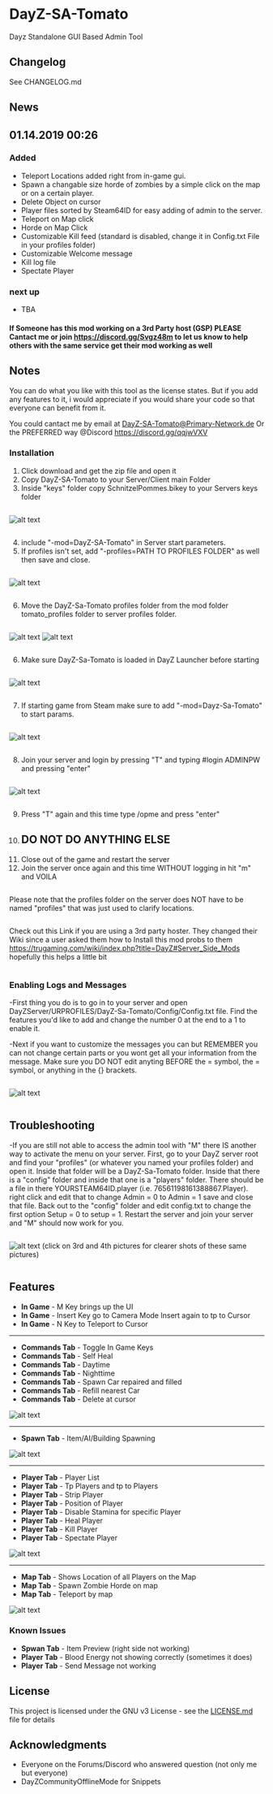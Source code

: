 # DayZ-SA-Tomato

Dayz Standalone GUI Based Admin Tool



## Changelog

See CHANGELOG.md

## News

## 01.14.2019 00:26


### Added 

- Teleport Locations added right from in-game gui.
- Spawn a changable size horde of zombies by a simple click on the map or on a certain player.
- Delete Object on cursor
- Player files sorted by Steam64ID for easy adding of admin to the server.
- Teleport on Map click
- Horde on Map Click 
- Customizable Kill feed (standard is disabled, change it in Config.txt File in your profiles folder)
- Customizable Welcome message
- Kill log file 
- Spectate Player


 ### next up
 
- TBA


#### If Someone has this mod working on a 3rd Party host (GSP) PLEASE Cantact me or join https://discord.gg/Svgz48m to let us know to help others with the same service get their mod working as well

##  Notes

You can do what you like with this tool as the license states. But if you add any features to it, i would appreciate if you would share your code so that everyone can benefit from it.


You could cantact me by email at DayZ-SA-Tomato@Primary-Network.de
Or the PREFERRED way @Discord https://discord.gg/qqjwVXV

### Installation

1. Click download and get the zip file and open it
1. Copy DayZ-SA-Tomato to your Server/Client main Folder
2. Inside "keys" folder copy SchnitzelPommes.bikey to your Servers keys folder
```
```
![alt text](https://i.ibb.co/5jcGNRQ/Screenshot-3.png)
```
```
4. include "-mod=DayZ-SA-Tomato" in Server start parameters.
5. If profiles isn't set, add "-profiles=PATH TO PROFILES FOLDER" as well then save and close.
```
```
![alt text](https://i.ibb.co/YdpXCwS/Screenshot-2.png)
```
```
6. Move the DayZ-Sa-Tomato profiles folder from the mod folder tomato_profiles folder to server profiles folder.
```
```
![alt text](https://i.ibb.co/C5xjcsm/Untitled.png)
![alt text](https://i.ibb.co/MBvjR0k/Untitled2.png)
```
```
6. Make sure DayZ-Sa-Tomato is loaded in DayZ Launcher before starting
```
```
![alt text](https://i.ibb.co/427c1Mr/Screenshot-1.png)
```
```
7. If starting game from Steam make sure to add "-mod=Dayz-Sa-Tomato" to start params.
```
```
![alt text](https://i.ibb.co/t3swkS3/Screenshot-7.png)
```
```
8. Join your server and login by pressing "T" and typing #login ADMINPW and pressing "enter"
```
```
![alt text](https://i.ibb.co/Sv78jk2/Screenshot-12.png)
```
```
9. Press "T" again and this time type /opme and press "enter"
10. ## DO NOT DO ANYTHING ELSE
11. Close out of the game and restart the server
12. Join the server once again and this time WITHOUT logging in hit "m" and VOILA
```
```
Please note that the profiles folder on the server does NOT have to be named "profiles" that was just used to clarify locations.
```
```
Check out this Link if you are using a 3rd party hoster. They changed their Wiki since a user asked them how to Install this mod probs to them https://trugaming.com/wiki/index.php?title=DayZ#Server_Side_Mods hopefully this helps a little bit
```
```
### Enabling Logs and Messages

-First thing you do is to go in to your server and open DayZServer/URPROFILES/DayZ-Sa-Tomato/Config/Config.txt file. Find the features you'd like to add and change the number 0 at the end to a 1 to enable it.

-Next if you want to customize the messages you can but REMEMBER you can not change certain parts or you wont get all your information from the message. Make sure you DO NOT edit anyting BEFORE the = symbol, the = symbol, or anything in the {} brackets.
```
```
![alt text](https://i.ibb.co/4KWcsCJ/Screenshot-2.png)
```
```

## Troubleshooting

-If you are still not able to access the admin tool with "M" there IS another way to activate the menu on your server. First, go to your DayZ server root and find your "profiles" (or whatever you named your profiles folder) and open it. Inside that folder will be a DayZ-Sa-Tomato folder. Inside that there is a "config" folder and inside that one is a "players" folder. There should be a file in there YOURSTEAM64ID.player (i.e. 76561198161388867.Player). right click and edit that to change Admin = 0 to Admin = 1 save and close that file. Back out to the "config" folder and edit config.txt to change the first option Setup = 0 to setup = 1. Restart the server and join your server and "M" should now work for you.
```
```
![alt text](https://i.ibb.co/7txxPKh/Screenshot-8.png)
(click on 3rd and 4th pictures for clearer shots of these same pictures)
```
```
## Features

* **In Game** - M Key brings up the UI
* **In Game** - Insert Key go to Camera Mode Insert again to tp to Cursor
* **In Game** - N Key to Teleport to Cursor

------------

* **Commands Tab** - Toggle In Game Keys
* **Commands Tab** - Self Heal
* **Commands Tab** - Daytime
* **Commands Tab** - Nighttime
* **Commands Tab** - Spawn Car repaired and filled
* **Commands Tab** - Refill nearest Car
* **Commands Tab** - Delete at cursor




![alt text](https://i.ibb.co/f2f231q/COMMANDS.jpg)

------------

* **Spawn Tab** - Item/AI/Building Spawning




![alt text](https://i.ibb.co/rGY1kWS/SPAWN.jpg)

------------

* **Player Tab** - Player List
* **Player Tab** - Tp Players and tp to Players
* **Player Tab** - Strip Player
* **Player Tab** - Position of Player
* **Player Tab** - Disable Stamina for specific Player 
* **Player Tab** - Heal Player
* **Player Tab** - Kill Player
* **Player Tab** - Spectate Player




![alt text](https://i.ibb.co/HNtddT5/PLAYER.jpg)

------------

* **Map Tab** - Shows Location of all Players on the Map
* **Map Tab** - Spawn Zombie Horde on map
* **Map Tab** - Teleport by map




![alt text](https://i.ibb.co/h73WcvQ/MAP.jpg)


### Known Issues
* **Spwan Tab** - Item Preview (right side not working)
* **Player Tab** - Blood Energy not showing correctly (sometimes it does)
* **Player Tab** - Send Message not working

## License

This project is licensed under the GNU v3 License - see the [LICENSE.md](LICENSE.md) file for details

## Acknowledgments

* Everyone on the Forums/Discord who answered question (not only me but everyone)
* DayZCommunityOfflineMode for Snippets

